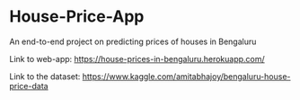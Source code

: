 # House-Price-App
An end-to-end project on predicting prices of houses in Bengaluru



Link to web-app: https://house-prices-in-bengaluru.herokuapp.com/

Link to the dataset: https://www.kaggle.com/amitabhajoy/bengaluru-house-price-data

